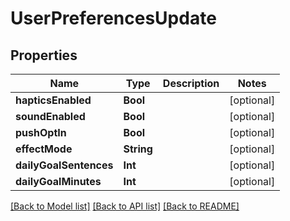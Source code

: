 # UserPreferencesUpdate

## Properties
Name | Type | Description | Notes
------------ | ------------- | ------------- | -------------
**hapticsEnabled** | **Bool** |  | [optional] 
**soundEnabled** | **Bool** |  | [optional] 
**pushOptIn** | **Bool** |  | [optional] 
**effectMode** | **String** |  | [optional] 
**dailyGoalSentences** | **Int** |  | [optional] 
**dailyGoalMinutes** | **Int** |  | [optional] 

[[Back to Model list]](../README.md#documentation-for-models) [[Back to API list]](../README.md#documentation-for-api-endpoints) [[Back to README]](../README.md)


